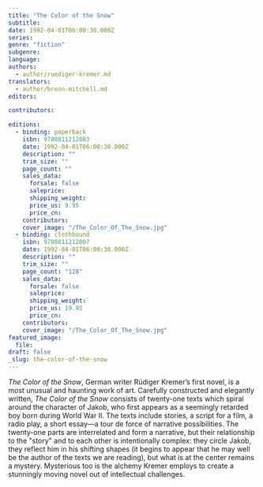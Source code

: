 ```yaml
---
title: "The Color of the Snow"
subtitle:
date: 1992-04-01T06:00:30.000Z
series:
genre: "fiction"
subgenre:
language:
authors:
  - author/ruediger-kremer.md
translators:
  - author/breon-mitchell.md
editors:

contributors:

editions:
  - binding: paperback
    isbn: 9780811212083
    date: 1992-04-01T06:00:30.000Z
    description: ""
    trim_size: ""
    page_count: ""
    sales_data:
      forsale: false
      saleprice:
      shipping_weight:
      price_us: 9.95
      price_cn:
    contributors:
    cover_image: "/The_Color_Of_The_Snow.jpg"
  - binding: clothbound
    isbn: 9780811212007
    date: 1992-04-01T06:00:30.000Z
    description: ""
    trim_size: ""
    page_count: "128"
    sales_data:
      forsale: false
      saleprice:
      shipping_weight:
      price_us: 19.95
      price_cn:
    contributors:
    cover_image: "/The_Color_Of_The_Snow.jpg"
featured_image:
  file:
draft: false
_slug: the-color-of-the-snow
---
```


_The Color of the Snow_, German writer Rüdiger Kremer’s first novel, is a most unusual and haunting work of art. Carefully constructed and elegantly written, _The Color of the Snow_ consists of twenty-one texts which spiral around the character of Jakob, who first appears as a seemingly retarded boy born during World War II. The texts include stories, a script for a film, a radio play, a short essay––a tour de force of narrative possibilities. The twenty-one parts are interrelated and form a narrative, but their relationship to the "story" and to each other is intentionally complex: they circle Jakob, they reflect him in his shifting shapes (it begins to appear that he may well be the author of the texts we are reading), but what is at the center remains a mystery. Mysterious too is the alchemy Kremer employs to create a stunningly moving novel out of intellectual challenges.

